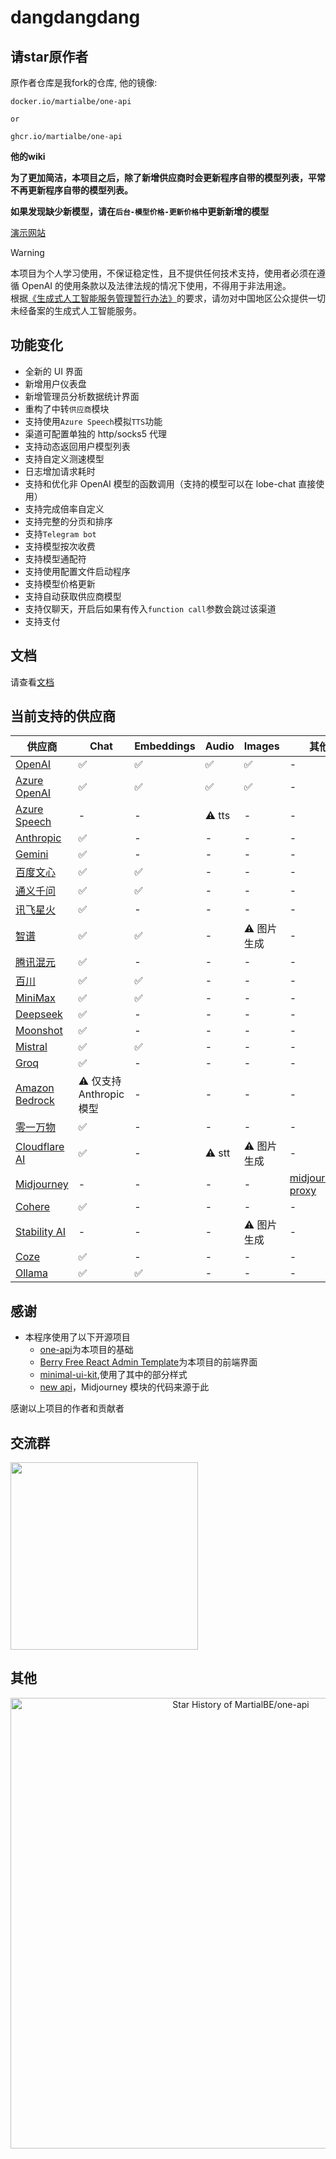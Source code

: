
# dangdangdang

## 请star原作者

原作者仓库是我fork的仓库, 他的镜像:

``` shell
docker.io/martialbe/one-api

or

ghcr.io/martialbe/one-api

```

**他的wiki**

**为了更加简洁，本项目之后，除了新增供应商时会更新程序自带的模型列表，平常不再更新程序自带的模型列表。**

**如果发现缺少新模型，请在`后台-模型价格-更新价格`中更新新增的模型**

[演示网站](https://one-api-martialbe.vercel.app/)

</div>

> [!WARNING]
> 本项目为个人学习使用，不保证稳定性，且不提供任何技术支持，使用者必须在遵循 OpenAI 的使用条款以及法律法规的情况下使用，不得用于非法用途。  
> 根据[《生成式人工智能服务管理暂行办法》](http://www.cac.gov.cn/2023-07/13/c_1690898327029107.htm)的要求，请勿对中国地区公众提供一切未经备案的生成式人工智能服务。

## 功能变化

- 全新的 UI 界面
- 新增用户仪表盘
- 新增管理员分析数据统计界面
- 重构了中转`供应商`模块
- 支持使用`Azure Speech`模拟`TTS`功能
- 渠道可配置单独的 http/socks5 代理
- 支持动态返回用户模型列表
- 支持自定义测速模型
- 日志增加请求耗时
- 支持和优化非 OpenAI 模型的函数调用（支持的模型可以在 lobe-chat 直接使用）
- 支持完成倍率自定义
- 支持完整的分页和排序
- 支持`Telegram bot`
- 支持模型按次收费
- 支持模型通配符
- 支持使用配置文件启动程序
- 支持模型价格更新
- 支持自动获取供应商模型
- 支持仅聊天，开启后如果有传入`function call`参数会跳过该渠道
- 支持支付

## 文档

请查看[文档](https://github.com/MartialBE/one-api/wiki)

## 当前支持的供应商

| 供应商                                                                | Chat                     | Embeddings | Audio  | Images      | 其他                                                             |
| --------------------------------------------------------------------- | ------------------------ | ---------- | ------ | ----------- | ---------------------------------------------------------------- |
| [OpenAI](https://platform.openai.com/docs/api-reference/introduction) | ✅                       | ✅         | ✅     | ✅          | -                                                                |
| [Azure OpenAI](https://oai.azure.com/)                                | ✅                       | ✅         | ✅     | ✅          | -                                                                |
| [Azure Speech](https://portal.azure.com/)                             | -                        | -          | ⚠️ tts | -           | -                                                                |
| [Anthropic](https://www.anthropic.com/)                               | ✅                       | -          | -      | -           | -                                                                |
| [Gemini](https://aistudio.google.com/)                                | ✅                       | -          | -      | -           | -                                                                |
| [百度文心](https://console.bce.baidu.com/qianfan/overview)            | ✅                       | ✅         | -      | -           | -                                                                |
| [通义千问](https://dashscope.console.aliyun.com/overview)             | ✅                       | ✅         | -      | -           | -                                                                |
| [讯飞星火](https://console.xfyun.cn/)                                 | ✅                       | -          | -      | -           | -                                                                |
| [智谱](https://open.bigmodel.cn/overview)                             | ✅                       | ✅         | -      | ⚠️ 图片生成 | -                                                                |
| [腾讯混元](https://cloud.tencent.com/product/hunyuan)                 | ✅                       | -          | -      | -           | -                                                                |
| [百川](https://platform.baichuan-ai.com/console/apikey)               | ✅                       | ✅         | -      | -           | -                                                                |
| [MiniMax](https://www.minimaxi.com/user-center/basic-information)     | ✅                       | ✅         | -      | -           | -                                                                |
| [Deepseek](https://platform.deepseek.com/usage)                       | ✅                       | -          | -      | -           | -                                                                |
| [Moonshot](https://moonshot.ai/)                                      | ✅                       | -          | -      | -           | -                                                                |
| [Mistral](https://mistral.ai/)                                        | ✅                       | ✅         | -      | -           | -                                                                |
| [Groq](https://console.groq.com/keys)                                 | ✅                       | -          | -      | -           | -                                                                |
| [Amazon Bedrock](https://console.aws.amazon.com/bedrock/home)         | ⚠️ 仅支持 Anthropic 模型 | -          | -      | -           | -                                                                |
| [零一万物](https://platform.lingyiwanwu.com/details)                  | ✅                       | -          | -      | -           | -                                                                |
| [Cloudflare AI](https://ai.cloudflare.com/)                           | ✅                       | -          | ⚠️ stt | ⚠️ 图片生成 | -                                                                |
| [Midjourney](https://www.midjourney.com/)                             | -                        | -          | -      | -           | [midjourney-proxy](https://github.com/novicezk/midjourney-proxy) |
| [Cohere](https://cohere.com/)                                         | ✅                       | -          | -      | -           | -                                                                |
| [Stability AI](https://platform.stability.ai/account/credits)         | -                        | -          | -      | ⚠️ 图片生成 | -                                                                |
| [Coze](https://www.coze.com/open/docs/chat?_lang=zh)                  | ✅                       | -          | -      | -           | -                                                                |
| [Ollama](https://github.com/ollama/ollama)                            | ✅                       | ✅         | -      | -           | -                                                                |

## 感谢

- 本程序使用了以下开源项目
  - [one-api](https://github.com/songquanpeng/one-api)为本项目的基础
  - [Berry Free React Admin Template](https://github.com/codedthemes/berry-free-react-admin-template)为本项目的前端界面
  - [minimal-ui-kit](https://github.com/minimal-ui-kit/material-kit-react),使用了其中的部分样式
  - [new api](https://github.com/Calcium-Ion/new-api)，Midjourney 模块的代码来源于此

感谢以上项目的作者和贡献者

## 交流群

<img src="https://github.com/MartialBE/one-api/assets/42402987/9b608d39-70ae-4b2e-be49-09afab6bd536" width="300">

## 其他

<a href="https://next.ossinsight.io/widgets/official/analyze-repo-stars-history?repo_id=689214770" target="_blank" style="display: block" align="center">
  <picture>
    <source media="(prefers-color-scheme: dark)" srcset="https://next.ossinsight.io/widgets/official/analyze-repo-stars-history/thumbnail.png?repo_id=689214770&image_size=auto&color_scheme=dark" width="721" height="auto">
    <img alt="Star History of MartialBE/one-api" src="https://next.ossinsight.io/widgets/official/analyze-repo-stars-history/thumbnail.png?repo_id=689214770&image_size=auto&color_scheme=light" width="721" height="auto">
  </picture>
</a>
